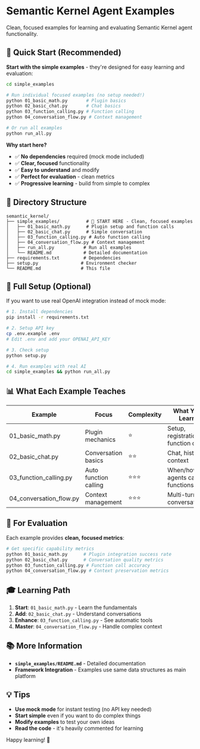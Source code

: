 # Semantic Kernel Agent Examples

Clean, focused examples for learning and evaluating Semantic Kernel agent functionality.

## 🎯 Quick Start (Recommended)

**Start with the simple examples** - they're designed for easy learning and evaluation:

```bash
cd simple_examples

# Run individual focused examples (no setup needed!)
python 01_basic_math.py       # Plugin basics
python 02_basic_chat.py       # Chat basics  
python 03_function_calling.py # Function calling
python 04_conversation_flow.py # Context management

# Or run all examples
python run_all.py
```

**Why start here?**
- ✅ **No dependencies** required (mock mode included)
- ✅ **Clear, focused** functionality 
- ✅ **Easy to understand** and modify
- ✅ **Perfect for evaluation** - clean metrics
- ✅ **Progressive learning** - build from simple to complex

## 📁 Directory Structure

```
semantic_kernel/
├── simple_examples/          # 🎯 START HERE - Clean, focused examples
│   ├── 01_basic_math.py      # Plugin setup and function calls
│   ├── 02_basic_chat.py      # Simple conversation
│   ├── 03_function_calling.py # Auto function calling
│   ├── 04_conversation_flow.py # Context management
│   ├── run_all.py           # Run all examples
│   └── README.md            # Detailed documentation
├── requirements.txt         # Dependencies
├── setup.py                # Environment checker
└── README.md               # This file
```

## 🚀 Full Setup (Optional)

If you want to use real OpenAI integration instead of mock mode:

```bash
# 1. Install dependencies
pip install -r requirements.txt

# 2. Setup API key
cp .env.example .env
# Edit .env and add your OPENAI_API_KEY

# 3. Check setup
python setup.py

# 4. Run examples with real AI
cd simple_examples && python run_all.py
```

## 📊 What Each Example Teaches

| Example | Focus | Complexity | What You Learn |
|---------|--------|------------|----------------|
| 01_basic_math.py | Plugin mechanics | ⭐ | Setup, registration, function calls |
| 02_basic_chat.py | Conversation basics | ⭐⭐ | Chat, history, context |
| 03_function_calling.py | Auto function calling | ⭐⭐⭐ | When/how agents call functions |
| 04_conversation_flow.py | Context management | ⭐⭐⭐ | Multi-turn conversations |

## 🔬 For Evaluation

Each example provides **clean, focused metrics**:

```bash
# Get specific capability metrics
python 01_basic_math.py      # Plugin integration success rate
python 02_basic_chat.py      # Conversation quality metrics
python 03_function_calling.py # Function call accuracy
python 04_conversation_flow.py # Context preservation metrics
```

## 🎓 Learning Path

1. **Start**: `01_basic_math.py` - Learn the fundamentals
2. **Add**: `02_basic_chat.py` - Understand conversations  
3. **Enhance**: `03_function_calling.py` - See automatic tools
4. **Master**: `04_conversation_flow.py` - Handle complex context

## 📚 More Information

- **`simple_examples/README.md`** - Detailed documentation
- **Framework Integration** - Examples use same data structures as main platform

## 💡 Tips

- **Use mock mode** for instant testing (no API key needed)
- **Start simple** even if you want to do complex things
- **Modify examples** to test your own ideas
- **Read the code** - it's heavily commented for learning

Happy learning! 🚀